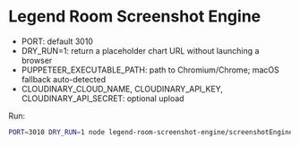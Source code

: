 # Legend Room Screenshot Engine

- PORT: default 3010
- DRY_RUN=1: return a placeholder chart URL without launching a browser
- PUPPETEER_EXECUTABLE_PATH: path to Chromium/Chrome; macOS fallback auto-detected
- CLOUDINARY_CLOUD_NAME, CLOUDINARY_API_KEY, CLOUDINARY_API_SECRET: optional upload

Run:
```bash
PORT=3010 DRY_RUN=1 node legend-room-screenshot-engine/screenshotEngine.js
```

